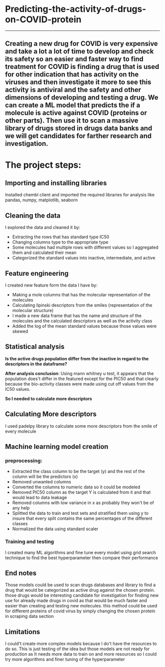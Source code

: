 # Predicting-the-activity-of-drugs-on-COVID-protein
---
Creating a new drug for COVID is very expensive and take a lot a lot of time to develop and check its safety so an easier and faster way to find treatment for COVID is finding a drug that is used for other indication that has activity on the viruses and then investigate it more to see this activity is antiviral and the safety and other dimensions of developing and testing a drug. We can create a ML model that predicts the if a molecule is active against COVID (proteins or other parts). Then use it to scan a massive library of drugs stored in drugs data banks and we will get candidates for farther research and investigation.
---

# The project steps:

## Importing and installing libraries
Installed chembl client and imported the required libraries for analysis like pandas, numpy, matplotlib, seaborn

## Cleaning the data 
I explored the data and cleaned it by:
- Extracting the rows that has standard type IC50
- Changing columns type to the appropriate type
- Some molecules had multiple rows with different values so I aggregated them and calculated their mean
- Categorized the standard values into inactive, intermediate, and active

## Feature engineering

I created new feature form the data I have by:
- Making a mole columns that has the molecular representation of the molecules
- Calculating lipinski descriptors from the smiles (representation of the molecular structure)
- I made a new data frame that has the name and structure of the molecules and the calculated descriptors as well as the activity class
- Added the log of the mean standard values because those values were skewed

## Statistical analysis
**Is the active drugs population differ from the inactive in regard to the descriptors in the dataframe?**


**After analysis conclusion**:  Using mann whitney u test, it appears that the population does't differ in the featured except for the PIC50 and that clearly because the bio-activity classes were made using cut off values from the IC50 values.

**So I needed to calculate more descriptors**

## Calculating More descriptors

I used padelpy library to calculate some more descriptors from the smile of every molecule
 
 ## Machine learning model creation

### preprocessing:

* Extracted the class column to be the target (y) and the rest of the column will be the predictors (x)
* Removed unwanted columns 
* Converted the columns to numeric data so it could be modeled 
* Removed PIC50 column as the target Y is calculated from it and that would lead to data leakage
* Removed columns with low variance in x as probably they won't be of any help
* Splitted the data to train and test sets and stratified them using y to insure that every split contains the same percentages of the different classes
* Normalized the data using standard scaler

### Training and testing

I created many ML algorithms and fine tune every model using grid search technique to find the best hyperparameter then compare their performance

## End notes
Those models could be used to scan drugs databases and library to find a drug that would be categorized as active drug against the chosen protein. those drugs would be interesting candidate for investigation for finding new use for already made drugs in covid as that would be much faster and easier than creating and testing new molecules. this method could be used for different proteins of covid virus by simply changing the chosen protein in scraping data section

## Limitations
I could't create more complex models because I do't have the resources to do so. This is just testing of the idea but those models are not ready for production as It needs more data to train on and more resources so I could try more algorithms and finer tuning of the hyperparameter
